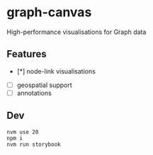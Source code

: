  # graph-canvas

High-performance visualisations for Graph data

## Features
- [*] node-link visualisations
- [ ] geospatial support
- [ ] annotations

## Dev
```
nvm use 20
npm i
nvm run storybook
```

